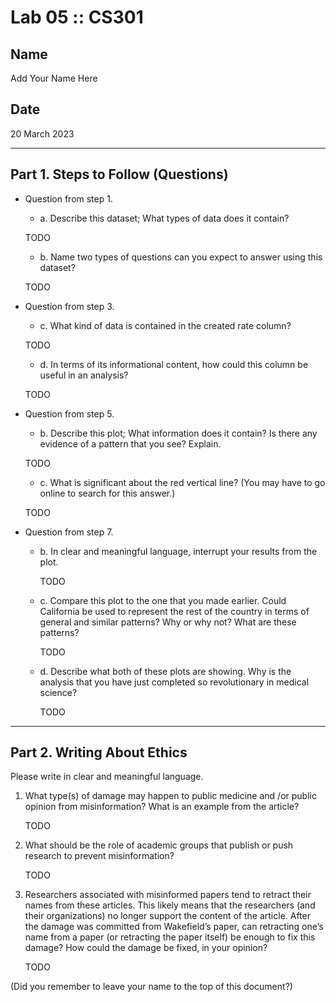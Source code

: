 # Lab 05 :: CS301

## Name

Add Your Name Here

## Date

20 March 2023

---

## Part 1. Steps to Follow (Questions)

* Question from step 1.

    + a. Describe this dataset; What types of data does it contain?

	TODO

    + b. Name two types of questions can you expect to answer using this dataset?

	TODO
	
* Question from step 3.

	+ c. What kind of data is contained in the created rate column?

	TODO
	
	+ d. In terms of its informational content, how could this column be useful in an analysis?

	TODO
	
* Question from step 5.

	+ b. Describe this plot; What information does it contain? Is there any evidence of a pattern that you see? Explain.

	TODO
	
	+ c. What is significant about the red vertical line? (You may have to go online to search for this answer.)

	TODO

* Question from step 7.

  + b. In clear and meaningful language, interrupt your results from the plot.

	TODO
	
  + c. Compare this plot to the one that you made earlier. Could California be used to represent the rest of the country in terms of general and similar patterns? Why or why not? What are these patterns?

	TODO
	
  + d. Describe what both of these plots are showing. Why is the analysis that you have just completed so revolutionary in medical science?

	TODO

---

## Part 2. Writing About Ethics

Please write in clear and meaningful language.

1.  What type(s) of damage may happen to public medicine and /or public opinion from misinformation? What is an example from the article?

	TODO

2. What should be the role of academic groups that publish or push research to prevent misinformation?

	TODO

3. Researchers associated with misinformed papers tend to retract their names from these articles. This likely means that the researchers (and their organizations) no longer support the content of the article. After the damage was committed from Wakefield’s paper, can retracting one’s name from a paper (or retracting the paper itself) be enough to fix this damage? How could the damage be fixed, in your opinion?

	TODO

(Did you remember to leave your name to the top of this document?)
